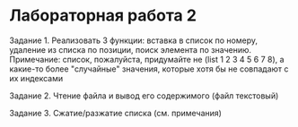 # Лабораторная работа 2
Задание 1. Реализовать 3 функции: вставка в список по номеру, удаление из списка
по позиции, поиск элемента по значению.
Примечание: список, пожалуйста, придумайте не (list 1 2 3 4 5 6 7 8), а
какие-то более "случайные" значения, которые хотя бы не совпадают с их
индексами

Задание 2. Чтение файла и вывод его содержимого (файл текстовый)

Задание 3. Сжатие/разжатие списка (см. примечания)

